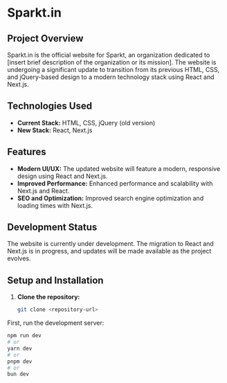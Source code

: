 # Sparkt.in

## Project Overview

Sparkt.in is the official website for Sparkt, an organization dedicated to [insert brief description of the organization or its mission]. The website is undergoing a significant update to transition from its previous HTML, CSS, and jQuery-based design to a modern technology stack using React and Next.js.

## Technologies Used

- **Current Stack:** HTML, CSS, jQuery (old version)
- **New Stack:** React, Next.js

## Features

- **Modern UI/UX:** The updated website will feature a modern, responsive design using React and Next.js.
- **Improved Performance:** Enhanced performance and scalability with Next.js and React.
- **SEO and Optimization:** Improved search engine optimization and loading times with Next.js.

## Development Status

The website is currently under development. The migration to React and Next.js is in progress, and updates will be made available as the project evolves.

## Setup and Installation

1. **Clone the repository:**
   ```bash
   git clone <repository-url>

First, run the development server:

```bash
npm run dev
# or
yarn dev
# or
pnpm dev
# or
bun dev
```

